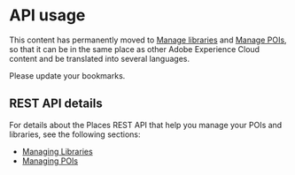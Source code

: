 # API usage

This content has permanently moved to [Manage libraries](https://docs.adobe.com/content/help/en/places/using/web-service-api/api-usage/manage-libraries/manage-libraries.html) and [Manage POIs](https://docs.adobe.com/content/help/en/places/using/web-service-api/api-usage/manage-pois/manage-pois.html), so that it can be in the same place as other Adobe Experience Cloud content and be translated into several languages. 

Please update your bookmarks.

## REST API details

For details about the Places REST API that help you manage your POIs and libraries, see the following sections:

* [Managing Libraries](https://launch.gitbook.io/places-services-by-adobe-documentation/places-database-management/api-usage/manage-libraries)
* [Managing POIs](https://launch.gitbook.io/places-services-by-adobe-documentation/places-database-management/api-usage/manage-pois)

